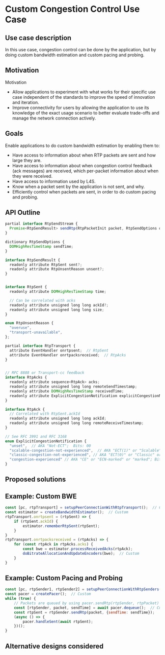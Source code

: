 # Custom Congestion Control Use Case

## Use case description

In this use case, congestion control can be done by the application, but by doing custom bandwidth estimation and custom pacing and probing.

## Motivation

Motivation
- Allow applications to experiment with what works for their specific use case independent of the standards to improve the speed of innovation and iteration.
- Improve connectivity for users by allowing the application to use its knowledge of the exact usage scenario to better evaluate trade-offs and manage the network connection actively.

## Goals

Enable applications to do custom bandwidth estimation by enabling them to:
- Have access to information about when RTP packets are sent and how large they are.
- Have access to information about when congestion control feedback (ack messages) are received, which per-packet information about when they were received.
- Have access to information used by L4S.
- Know when a packet sent by the application is not sent, and why.
- Efficiently control when packets are sent, in order to do custom pacing and probing.


## API Outline 


```javascript
partial interface RtpSendStream {
  Promise<RtpSendResult> sendRtp(RtpPacketInit packet, RtpSendOptions options);
}

dictionary RtpSendOptions {
  DOMHighResTimeStamp sendTime;
}

interface RtpSendResult {
  readonly attribute RtpSent sent?;
  readonly attribute RtpUnsentReason unsent?;
}


interface RtpSent {
  readonly attribute DOMHighResTimeStamp time;

  // Can be correlated with acks
  readonly attribute unsigned long long ackId?;
  readonly attribute unsigned long long size;
}

enum RtpUnsentReason {
  "overuse",
  "transport-unavailable",
};

partial interface RtpTransport {
  attribute EventHandler onrtpsent;  // RtpSent
  attribute EventHandler onrtpacksreceived;  // RtpAcks
}


// RFC 8888 or Transport-cc feedback
interface RtpAcks {
  readonly attribute sequence<RtpAck> acks;
  readonly attribute unsigned long long remoteSendTimestamp;
  readonly attribute DOMHighResTimeStamp receivedTime;
  readonly attribute ExplicitCongestionNotification explicitCongestionNotification;  // AKA "ECN"
}

interface RtpAck {
  // Correlated with RtpSent.ackId
  readonly attribute unsigned long long ackId; 
  readonly attribute unsigned long long remoteReceiveTimestamp;
}

// See RFC 3991 and RFC 3168
enum ExplicitCongestionNotification {
  "unset",  // AKA "Not-ECT";  Bits: 00
  "scalable-congestion-not-experienced",  // AKA "ECT(1)" or "Scalable" or "L4S" ; Bits: 01
  "classic-congestion-not-experienced", // AKA "ECT(0)" or "Classic" or "not L4S"; Bits: 10
  "congestion-experienced" // AKA "CE" or "ECN-marked" or "marked"; Bits: 11
}
```


## Proposed solutions

## Example: Custom BWE

```javascript
const [pc, rtpTransport] = setupPeerConnectionWithRtpTransport();  // Custom
const estimator = createBandwidthEstimator();  // Custom
rtpTransport.onrtpsent = (rtpSent) => {
    if (rtpSent.ackId) {
        estimator.rememberRtpSent(rtpSent);
    }
}
rtpTransport.onrtpacksreceived = (rtpAcks) => {
    for (const rtpAck in rtpAcks.acks) {
        const bwe = estimator.processReceivedAcks(rtpAck);
        doBitrateAllocationAndUpdateEncoders(bwe);  // Custom
    }
}

```

## Example: Custom Pacing and Probing

```javascript
const [pc, rtpSender1, rtpSender2] = setupPeerConnectionWithRtpSenders();  // Custom
const pacer = createPacer();  // Custom
while (true) {
    // Packets are queued by using pacer.sendRtp(rtpSender, rtpPacket) instead of rtpSender.sendRtp(rtpPacket)
    const [rtpSender, packet, sendTime] = await pacer.dequeue();  // Custom
    const rtpSent = rtpSender.sendRtp(packet, {sendTime: sendTime});
    (async () => {
        pacer.handleSent(await rtpSent);
    })();
}
```


## Alternative designs considered

